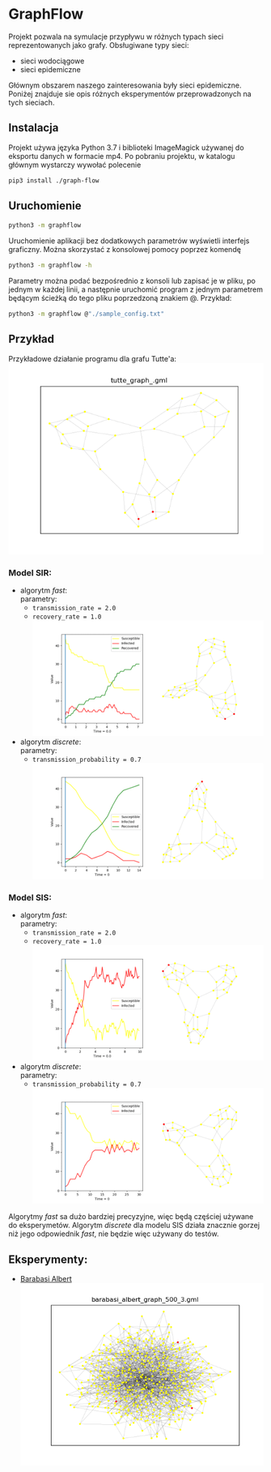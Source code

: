 # GraphFlow
Projekt pozwala na symulacje przypływu w różnych typach sieci reprezentowanych jako grafy.
Obsługiwane typy sieci:
- sieci wodociągowe
- sieci epidemiczne

Głównym obszarem naszego zainteresowania były sieci epidemiczne. Poniżej znajduje sie opis różnych eksperymentów
 przeprowadzonych na tych sieciach.
 
## Instalacja
Projekt używa języka Python 3.7 i biblioteki ImageMagick używanej do eksportu danych w formacie mp4.
Po pobraniu projektu, w katalogu głównym wystarczy wywołać polecenie

```bash
pip3 install ./graph-flow
```


## Uruchomienie

```bash
python3 -m graphflow
```

Uruchomienie aplikacji bez dodatkowych parametrów wyświetli interfejs graficzny.
Można skorzystać z konsolowej pomocy poprzez komendę
```bash
python3 -m graphflow -h
```

Parametry można podać bezpośrednio z konsoli lub zapisać je w pliku, po jednym w każdej linii,
a następnie uruchomić program z jednym parametrem będącym ścieżką do tego pliku poprzedzoną znakiem @.
Przykład:
```bash
python3 -m graphflow @"./sample_config.txt"
```

## Przykład
Przykładowe działanie programu dla grafu Tutte'a:
![tutte](resources/tutte_graph/tutte_graph_.png)

### Model SIR:
- algorytm _fast_:  
    parametry:
    - `transmission_rate = 2.0`
    - `recovery_rate = 1.0`
![tutte_sir_fast](resources/tutte_graph/sir_fast.gif)
- algorytm _discrete_:  
    parametry:
    - `transmission_probability = 0.7`
![tutte_sis_discrete](resources/tutte_graph/sir_discrete.gif)
### Model SIS:
- algorytm _fast_:  
    parametry:
    - `transmission_rate = 2.0`
    - `recovery_rate = 1.0`
![tutte_sis_fast](resources/tutte_graph/sis_fast.gif)
- algorytm _discrete_:  
    parametry:
    - `transmission_probability = 0.7`
![tutte_sis_discrete](resources/tutte_graph/sis_discrete.gif)

Algorytmy _fast_ sa dużo bardziej precyzyjne, więc będą częściej używane do eksperymetów. Algorytm _discrete_ dla 
 modelu SIS działa znacznie gorzej niż jego odpowiednik _fast_, nie będzie więc używany do testów.
 
## Eksperymenty:
- [Barabasi Albert](resources/barabasi_albert_graph/experiment.md)  
![barabasi_albert](resources/barabasi_albert_graph/barabasi_albert_graph_500_3.png)